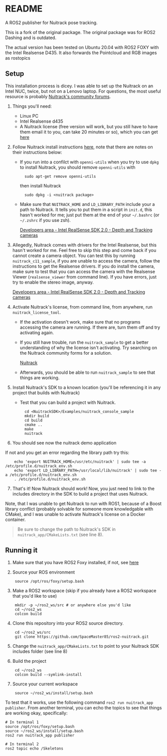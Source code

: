 README
======
A ROS2 publisher for Nuitrack pose tracking. 

This is a fork of the original package. The original package was for ROS2 Dashing and is outdated. 

The actual version has been tested on Ubuntu 20.04 with ROS2 FOXY with the Intel Realsense D435. It also forwards the Pointcloud and RGB images as rostopics


Setup
-----

This installation process is dicey.  I was able to set up the Nuitrack on an Intel NUC, twice, but not on a Lenovo laptop.  For questions, the most useful resource is probably [Nuitrack's community forums](https://community.nuitrack.com/).

1. Things you'll need:
    - Linux PC
    - Intel Realsense d435
    - A Nuitrack license (free version will work, but you still have to have them email it to you, can take 20 minutes or so), which you can get [here](https://nuitrack.com/)
2. Follow Nuitrack install instructions [here](http://download.3divi.com/Nuitrack/doc/Installation_page.html#install_ubuntu_sec), note that there are notes on their instructions below:
    - If you run into a confilct with `openni-utils` when you try to use `dpkg` to install Nuitrack, you should remove `openni-utils` with

            sudo apt-get remove openni-utils

        then install Nuitrack

            sudo dpkg -i <nuitrack package>

    - Make sure that `NUITRACK_HOME` and `LD_LIBRARY_PATH` include your a path to Nuitrack.  It tells you to put them in a script in `init.d`, this hasn't worked for me; just put them at the end of your `~/.bashrc` (or `~/.zshrc` if you use zsh).

        [Developers area - Intel RealSense SDK 2.0 - Depth and Tracking cameras](https://www.intelrealsense.com/developers/)

3. Allegedly, Nuitrack comes with drivers for the Intel Realsense, but this hasn't worked for me.  Feel free to skip this step and come back if you cannot create a camera object.  You can test this by running `nuitrack_c11_sample`, if you are unable to access the camera, follow the instructions to get the Realsense drivers.  If you do install the camera, make sure to test that you can access the camera with the Realsense Viewer (`realsense_viewer` from command line).  If you have errors, just try to enable the stereo image, anyway.

    [Developers area - Intel RealSense SDK 2.0 - Depth and Tracking cameras](https://www.intelrealsense.com/developers/)

4. Activate Nuitrack's license, from command line, from anywhere, run `nuitrack_license_tool`.
    - If the activation doesn't work, make sure that no programs accessing the camera are running.  If there are, turn them off and try activating again.
    - If you still have trouble, run the `nuitrack_sample` to get a better understanding of why the license isn't activating.  Try searching on the Nuitrack community forms for a solution.

        [Nuitrack](https://community.nuitrack.com/)

    - Afterwards, you should be able to run `nuitrack_sample` to see that things are working.
5. Install Nuitrack's SDK to a known location (you'll be referencing it in any project that builds with Nuitrack)
    - Test that you can build a project with Nuitrack.

            cd <NuitrackSDK>/Examples/nuitrack_console_sample
            mkdir build
            cd build
            cmake ..
            make
            nuitrack

6. You should see now the nuitrack demo application

If not and you get an error regarding the library path try this:

        echo 'export NUITRACK_HOME=/usr/etc/nuitrack' | sudo tee -a /etc/profile.d/nuitrack_env.sh
        echo 'export LD_LIBRARY_PATH=/usr/local/lib/nuitrack' | sudo tee -a /etc/profile.d/nuitrack_env.sh
        . /etc/profile.d/nuitrack_env.sh


7. That's it!  Now Nuitrack should work!  Now, you just need to link to the includes directory in the SDK to build a project that uses Nuitrack.

Note, that I was unable to get Nuitrack to run with ROS1, because of a Boost library conflict (probably solvable for someone more knowledgable with CMake), and I was unable to activate Nuitrack's license on a Docker container.

> Be sure to change the path to Nuitrack's SDK in `nuitrack_app/CMakeLists.txt` (see line 8).


Running it
----------

1. Make sure that you have ROS2 Foxy installed, if not, see [here](https://index.ros.org/doc/ros2/Installation/)

1. Source your ROS environment

        source /opt/ros/foxy/setup.bash

1. Make a ROS2 workspace (skip if you already have a ROS2 workspace that you'd like to use)

        mkdir -p ~/ros2_ws/src # or anywhere else you'd like
        cd ~/ros2_ws
        colcon build

1. Clone this repository into your ROS2 source directory.

        cd ~/ros2_ws/src
        git clone https://github.com/SpaceMaster85/ros2-nuitrack.git

1. Change the `nuitrack_app/CMakeLists.txt` to point to your Nuitrack SDK includes folder (see line 8)

1. Build the project

        cd ~/ros2_ws
        colcon build --symlink-install

1. Source your current workspace

        source ~/ros2_ws/install/setup.bash

To test that it works, use the following command `ros2 run nuitrack_app publisher`.  From another terminal, you can echo the topics to see that things are working okay, specifically:

    # In terminal 1
    source /opt/ros/foxy/setup.bash
    source ~/ros2_ws/install/setup.bash
    ros2 run nuitrack_app publisher
    
    # In terminal 2
    ros2 topic echo /Skeletons
